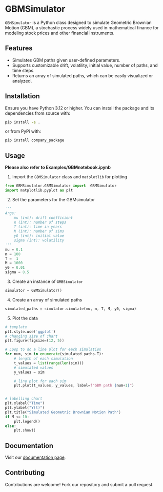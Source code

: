 # GBMSimulator

`GBMSimulator` is a Python class designed to simulate Geometric Brownian Motion (GBM), a stochastic process widely used in mathematical finance for modeling stock prices and other financial instruments.

## Features

* Simulates GBM paths given user-defined parameters.
* Supports customizable drift, volatility, initial value, number of paths, and time steps.
* Returns an array of simulated paths, which can be easily visualized or analyzed.

## Installation

Ensure you have Python 3.12 or higher. You can install the package and its dependencies from source with:

```bash
pip install -e .
```

or from PyPi with:

```bash
pip install company_package
```

## Usage

**Please also refer to Examples/GBMnotebook.ipynb**

1. Import the `GBMSimulator` class and `matplotlib` for plotting

```python
from GBMSimulator.GBMSimulator import  GBMSimulator
import matplotlib.pyplot as plt
```

2. Set the parameters for the GBMsimulator

```python
'''
Args:
    mu (int): drift coefficient
    n (int): number of steps
    T (int): time in years
    M (int): number of sims
    y0 (int): initial value
    sigma (int): volatility
'''
mu = 0.1
n = 100
T =  1
M = 1000
y0 = 0.01
sigma = 0.5
```

3. Create an instance of `GMBSimulator`

```python
simulator = GBMSimulator()
```

4. Create an array of simulated paths

```python
simulated_paths = simulator.simulate(mu, n, T, M, y0, sigma)
```

5. Plot the data

```python
# template
plt.style.use('ggplot') 
# changing size of chart
plt.figure(figsize=(12, 5))

# Loop to do a line plot for each simulation
for num, sim in enumerate(simulated_paths.T):
    # length of each simulation
    t_values = list(range(len(sim)))
    # simulated values
    y_values = sim

    # line plot for each sim
    plt.plot(t_values, y_values, label=f"GBM path {num+1}")


# labelling chart
plt.xlabel("Time")
plt.ylabel("Y(t)")
plt.title("Simulated Geometric Brownian Motion Path")
if M <= 10:
    plt.legend()
else:
    plt.show()
```

## Documentation

Visit our [documentation page](https://gbmsimulator.readthedocs.io/en/latest/index.html).

## Contributing

Contributions are welcome! Fork our repository and submit a pull request.


